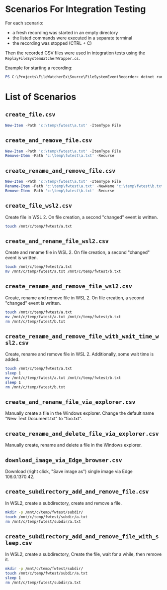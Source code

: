 ﻿# Scenarios For Integration Testing

For each scenario:
- a fresh recording was started in an empty directory
- the listed commands were executed in a separate terminal
- the recording was stopped (CTRL + C)

Then the recorded CSV files were used in integration tests using the `ReplayFileSystemWatcherWrapper.cs`.

Example for starting a recording:
````powershell
PS C:\Projects\FileWatcherEx\Source\FileSystemEventRecorder> dotnet run C:\temp\fwtest\ C:\Projects\FileWatcherEx\Source\FileWatcherExTests\scenario\create_rename_and_remove_file_wsl2.csv
````
# List of Scenarios

## `create_file.csv`
````powershell
New-Item -Path 'c:\temp\fwtest\a.txt' -ItemType File
````

## `create_and_remove_file.csv`
````powershell
New-Item -Path 'c:\temp\fwtest\a.txt' -ItemType File
Remove-Item -Path 'c:\temp\fwtest\a.txt' -Recurse
````

## `create_rename_and_remove_file.csv`
````powershell
New-Item -Path 'c:\temp\fwtest\a.txt' -ItemType File
Rename-Item -Path 'c:\temp\fwtest\a.txt' -NewName 'c:\temp\fwtest\b.txt'
Remove-Item -Path 'c:\temp\fwtest\b.txt' -Recurse
````

## `create_file_wsl2.csv`
Create file in WSL 2. On file creation, a second "changed" event is written.
````sh
touch /mnt/c/temp/fwtest/a.txt
````


## `create_and_rename_file_wsl2.csv`
Create and rename file in WSL 2. On file creation, a second "changed" event is written.
````sh
touch /mnt/c/temp/fwtest/a.txt
mv /mnt/c/temp/fwtest/a.txt /mnt/c/temp/fwtest/b.txt 
````

## `create_rename_and_remove_file_wsl2.csv`
Create, rename and remove file in WSL 2. On file creation, a second "changed" event is written.
````sh
touch /mnt/c/temp/fwtest/a.txt
mv /mnt/c/temp/fwtest/a.txt /mnt/c/temp/fwtest/b.txt 
rm /mnt/c/temp/fwtest/b.txt
````

## `create_rename_and_remove_file_with_wait_time_wsl2.csv`
Create, rename and remove file in WSL 2. Additionally, some wait time is added.
````sh
touch /mnt/c/temp/fwtest/a.txt
sleep 1
mv /mnt/c/temp/fwtest/a.txt /mnt/c/temp/fwtest/b.txt 
sleep 1
rm /mnt/c/temp/fwtest/b.txt
````

## `create_and_rename_file_via_explorer.csv`
Manually create a file in the Windows explorer. Change the default name "New Text Document.txt"
to "foo.txt".

## `create_rename_and_delete_file_via_explorer.csv`
Manually create, rename and delete a file in the Windows explorer.

## `download_image_via_Edge_browser.csv`
Download (right click, "Save image as") single image via Edge 106.0.1370.42.

## `create_subdirectory_add_and_remove_file.csv`
In WSL2, create a subdirectory, create and remove a file.
````sh
mkdir -p /mnt/c/temp/fwtest/subdir/
touch /mnt/c/temp/fwtest/subdir/a.txt
rm /mnt/c/temp/fwtest/subdir/a.txt
````

## `create_subdirectory_add_and_remove_file_with_sleep.csv`
In WSL2, create a subdirectory, Create the file, wait for a while, then remove it.
````sh
mkdir -p /mnt/c/temp/fwtest/subdir/
touch /mnt/c/temp/fwtest/subdir/a.txt
sleep 1
rm /mnt/c/temp/fwtest/subdir/a.txt
````
